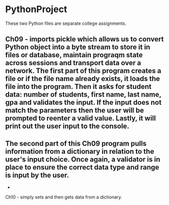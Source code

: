 # PythonProject

These two Python files are separate college assignments. 

Ch09 - imports pickle which allows us to convert Python object into a byte stream to store it in files or database, maintain prograqm state across sessions and transport data over a network. The first part of this program creates a file or if the file name already exists, it loads the file into the program. Then it asks for student data: number of students, first name, last name, gpa and validates the input. If the input does not match the parameters then the user will be prompted to reenter a valid value. Lastly, it will print out the user input to the console. 
-
The second part of this Ch09 program pulls information from a dictionary in relation to the user's input choice. Once again, a validator is in place to ensure the correct data type and range is input by the user.
-
-
Ch10 - simply sets and then gets data from a dictionary.
